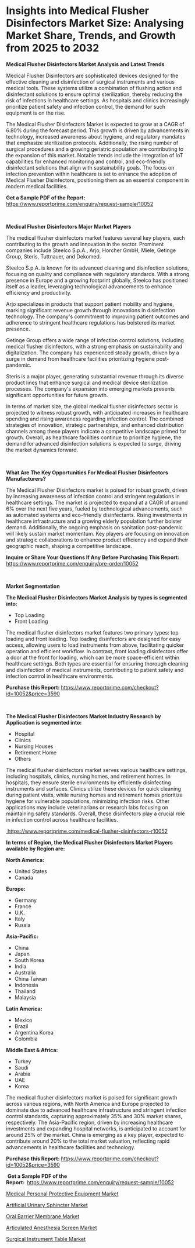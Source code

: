 <p><h1>Insights into Medical Flusher Disinfectors Market Size: Analysing Market Share, Trends, and Growth from 2025 to 2032</h1></p><p><strong>Medical Flusher Disinfectors Market Analysis and Latest Trends</strong></p>
<p><p>Medical Flusher Disinfectors are sophisticated devices designed for the effective cleaning and disinfection of surgical instruments and various medical tools. These systems utilize a combination of flushing action and disinfectant solutions to ensure optimal sterilization, thereby reducing the risk of infections in healthcare settings. As hospitals and clinics increasingly prioritize patient safety and infection control, the demand for such equipment is on the rise.</p><p>The Medical Flusher Disinfectors Market is expected to grow at a CAGR of 6.80% during the forecast period. This growth is driven by advancements in technology, increased awareness about hygiene, and regulatory mandates that emphasize sterilization protocols. Additionally, the rising number of surgical procedures and a growing geriatric population are contributing to the expansion of this market. Notable trends include the integration of IoT capabilities for enhanced monitoring and control, and eco-friendly disinfectant solutions that align with sustainability goals. The focus on infection prevention within healthcare is set to enhance the adoption of Medical Flusher Disinfectors, positioning them as an essential component in modern medical facilities.</p></p>
<p><strong>Get a Sample PDF of the Report:&nbsp;</strong> <a href="https://www.reportprime.com/enquiry/request-sample/10052?utm_campaign=103&utm_medium=2&utm_source=Github&utm_content=ia&utm_term=20032025&utm_id=medical-flusher-disinfectors">https://www.reportprime.com/enquiry/request-sample/10052</a></p>
<p>&nbsp;</p>
<p><strong>Medical Flusher Disinfectors Major Market Players</strong></p>
<p><p>The medical flusher disinfectors market features several key players, each contributing to the growth and innovation in the sector. Prominent companies include Steelco S.p.A., Arjo, Horcher GmbH, Miele, Getinge Group, Steris, Tuttnauer, and Dekomed. </p><p>Steelco S.p.A. is known for its advanced cleaning and disinfection solutions, focusing on quality and compliance with regulatory standards. With a strong presence in Europe and a growing footprint globally, Steelco has positioned itself as a leader, leveraging technological advancements to enhance efficiency and productivity.</p><p>Arjo specializes in products that support patient mobility and hygiene, marking significant revenue growth through innovations in disinfection technology. The company's commitment to improving patient outcomes and adherence to stringent healthcare regulations has bolstered its market presence.</p><p>Getinge Group offers a wide range of infection control solutions, including medical flusher disinfectors, with a strong emphasis on sustainability and digitalization. The company has experienced steady growth, driven by a surge in demand from healthcare facilities prioritizing hygiene post-pandemic.</p><p>Steris is a major player, generating substantial revenue through its diverse product lines that enhance surgical and medical device sterilization processes. The company's expansion into emerging markets presents significant opportunities for future growth.</p><p>In terms of market size, the global medical flusher disinfectors sector is projected to witness robust growth, with anticipated increases in healthcare spending and rising awareness regarding infection control. The combined strategies of innovation, strategic partnerships, and enhanced distribution channels among these players indicate a competitive landscape primed for growth. Overall, as healthcare facilities continue to prioritize hygiene, the demand for advanced disinfection solutions is expected to surge, driving the market dynamics forward.</p></p>
<p>&nbsp;</p>
<p><strong>What Are The Key Opportunities For Medical Flusher Disinfectors Manufacturers?</strong></p>
<p><p>The Medical Flusher Disinfectors market is poised for robust growth, driven by increasing awareness of infection control and stringent regulations in healthcare settings. The market is projected to expand at a CAGR of around 6% over the next five years, fueled by technological advancements, such as automated systems and eco-friendly disinfectants. Rising investments in healthcare infrastructure and a growing elderly population further bolster demand. Additionally, the ongoing emphasis on sanitation post-pandemic will likely sustain market momentum. Key players are focusing on innovation and strategic collaborations to enhance product efficiency and expand their geographic reach, shaping a competitive landscape.</p></p>
<p><strong>Inquire or Share Your Questions If Any Before Purchasing This Report:</strong> <a href="https://www.reportprime.com/enquiry/pre-order/10052?utm_campaign=103&utm_medium=2&utm_source=Github&utm_content=ia&utm_term=20032025&utm_id=medical-flusher-disinfectors">https://www.reportprime.com/enquiry/pre-order/10052</a></p>
<p>&nbsp;</p>
<p><strong>Market Segmentation</strong></p>
<p><strong>The Medical Flusher Disinfectors Market Analysis by types is segmented into:</strong></p>
<p><ul><li>Top Loading</li><li>Front Loading</li></ul></p>
<p><p>The medical flusher disinfectors market features two primary types: top loading and front loading. Top loading disinfectors are designed for easy access, allowing users to load instruments from above, facilitating quicker operation and efficient workflow. In contrast, front loading disinfectors offer a door at the front for loading, which can be more space-efficient within healthcare settings. Both types are essential for ensuring thorough cleaning and disinfection of medical instruments, contributing to patient safety and infection control in healthcare environments.</p></p>
<p><strong>Purchase this Report:&nbsp;</strong><a href="https://www.reportprime.com/checkout?id=10052&price=3590&utm_campaign=103&utm_medium=2&utm_source=Github&utm_content=ia&utm_term=20032025&utm_id=medical-flusher-disinfectors">https://www.reportprime.com/checkout?id=10052&price=3590</a></p>
<p>&nbsp;</p>
<p><strong>The Medical Flusher Disinfectors Market Industry Research by Application is segmented into:</strong></p>
<p><ul><li>Hospital</li><li>Clinics</li><li>Nursing Houses</li><li>Retirement Home</li><li>Others</li></ul></p>
<p><p>The medical flusher disinfectors market serves various healthcare settings, including hospitals, clinics, nursing homes, and retirement homes. In hospitals, they ensure sterile environments by efficiently disinfecting instruments and surfaces. Clinics utilize these devices for quick cleaning during patient visits, while nursing homes and retirement homes prioritize hygiene for vulnerable populations, minimizing infection risks. Other applications may include veterinarians or research labs focusing on maintaining safety standards. Overall, these disinfectors play a crucial role in infection control across healthcare facilities.</p></p>
<p><a href="https://www.reportprime.com/medical-flusher-disinfectors-r10052?utm_campaign=103&utm_medium=2&utm_source=Github&utm_content=ia&utm_term=20032025&utm_id=medical-flusher-disinfectors">&nbsp;https://www.reportprime.com/medical-flusher-disinfectors-r10052</a></p>
<p><strong>In terms of Region, the Medical Flusher Disinfectors Market Players available by Region are:</strong></p>
<p>
    <p> <strong> North America: </strong>
        <ul>
            <li>United States</li>
            <li>Canada</li>
        </ul>
        </p> 
    <p> <strong> Europe: </strong>
        <ul>
            <li>Germany</li>
            <li>France</li>
            <li>U.K.</li>
            <li>Italy</li>
            <li>Russia</li>
        </ul>
        </p> 
    <p> <strong> Asia-Pacific: </strong>
        <ul>
            <li>China</li>
            <li>Japan</li>
            <li>South Korea</li>
            <li>India</li>
            <li>Australia</li>
            <li>China Taiwan</li>
            <li>Indonesia</li>
            <li>Thailand</li>
            <li>Malaysia</li>
        </ul>
        </p> 
    <p> <strong> Latin America: </strong>
        <ul>
            <li>Mexico</li>
            <li>Brazil</li>
            <li>Argentina Korea</li>
            <li>Colombia</li>
        </ul>
        </p> 
    <p> <strong> Middle East & Africa: </strong>
        <ul>
            <li>Turkey</li>
            <li>Saudi</li>
            <li>Arabia</li>
            <li>UAE</li>
            <li>Korea</li>
        </ul>
    </p>
    </p>
<p><p>The medical flusher disinfectors market is poised for significant growth across various regions, with North America and Europe projected to dominate due to advanced healthcare infrastructure and stringent infection control standards, capturing approximately 35% and 30% market shares, respectively. The Asia-Pacific region, driven by increasing healthcare investments and expanding hospital networks, is anticipated to account for around 25% of the market. China is emerging as a key player, expected to contribute around 20% to the total market valuation, reflecting rapid advancements in healthcare facilities and technology.</p></p>
<p><strong>Purchase this Report: </strong><a href="https://www.reportprime.com/checkout?id=10052&price=3590&utm_campaign=103&utm_medium=2&utm_source=Github&utm_content=ia&utm_term=20032025&utm_id=medical-flusher-disinfectors">https://www.reportprime.com/checkout?id=10052&price=3590</a></p>
<p>&nbsp;<strong>Get a Sample PDF of the Report:&nbsp;&nbsp;</strong><a href="https://www.reportprime.com/enquiry/request-sample/10052?utm_campaign=103&utm_medium=2&utm_source=Github&utm_content=ia&utm_term=20032025&utm_id=medical-flusher-disinfectors">https://www.reportprime.com/enquiry/request-sample/10052</a></p>
<p><strong></strong></p>
<p><p><a href="https://github.com/siriocooch4a/Market-Research-Report-List-1/blob/main/medical-personal-protective-equipment-market.md?utm_campaign=103&utm_medium=2&utm_source=Github&utm_content=ia&utm_term=20032025&utm_id=medical-flusher-disinfectors">Medical Personal Protective Equipment Market</a></p><p><a href="https://github.com/yakobotege/Market-Research-Report-List-1/blob/main/artificial-urinary-sphincter-market.md?utm_campaign=103&utm_medium=2&utm_source=Github&utm_content=ia&utm_term=20032025&utm_id=medical-flusher-disinfectors">Artificial Urinary Sphincter Market</a></p><p><a href="https://github.com/ertssmelov0/Market-Research-Report-List-1/blob/main/oral-barrier-membrane-market.md?utm_campaign=103&utm_medium=2&utm_source=Github&utm_content=ia&utm_term=20032025&utm_id=medical-flusher-disinfectors">Oral Barrier Membrane Market</a></p><p><a href="https://github.com/sakuniniray98/Market-Research-Report-List-1/blob/main/articulated-anesthesia-screen-market.md?utm_campaign=103&utm_medium=2&utm_source=Github&utm_content=ia&utm_term=20032025&utm_id=medical-flusher-disinfectors">Articulated Anesthesia Screen Market</a></p><p><a href="https://github.com/pupekironim/Market-Research-Report-List-1/blob/main/surgical-instrument-table-market.md?utm_campaign=103&utm_medium=2&utm_source=Github&utm_content=ia&utm_term=20032025&utm_id=medical-flusher-disinfectors">Surgical Instrument Table Market</a></p></p>